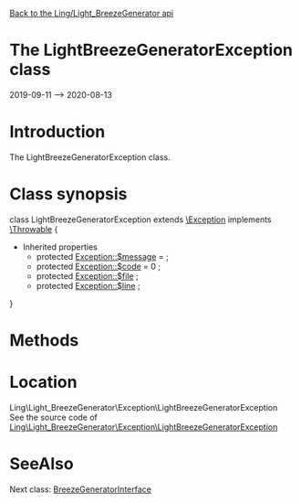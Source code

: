 [Back to the Ling/Light_BreezeGenerator api](https://github.com/lingtalfi/Light_BreezeGenerator/blob/master/doc/api/Ling/Light_BreezeGenerator.md)



The LightBreezeGeneratorException class
================
2019-09-11 --> 2020-08-13






Introduction
============

The LightBreezeGeneratorException class.



Class synopsis
==============


class <span class="pl-k">LightBreezeGeneratorException</span> extends [\Exception](http://php.net/manual/en/class.exception.php) implements [\Throwable](http://php.net/manual/en/class.throwable.php) {

- Inherited properties
    - protected  [Exception::$message](#property-message) =  ;
    - protected  [Exception::$code](#property-code) = 0 ;
    - protected  [Exception::$file](#property-file) ;
    - protected  [Exception::$line](#property-line) ;

}






Methods
==============






Location
=============
Ling\Light_BreezeGenerator\Exception\LightBreezeGeneratorException<br>
See the source code of [Ling\Light_BreezeGenerator\Exception\LightBreezeGeneratorException](https://github.com/lingtalfi/Light_BreezeGenerator/blob/master/Exception/LightBreezeGeneratorException.php)



SeeAlso
==============
Next class: [BreezeGeneratorInterface](https://github.com/lingtalfi/Light_BreezeGenerator/blob/master/doc/api/Ling/Light_BreezeGenerator/Generator/BreezeGeneratorInterface.md)<br>
